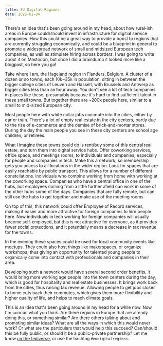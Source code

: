 ```yaml
---
title: EU Digital Regions
date: 2025-02-04
---
```


There's an idea that's been going around in my head, about how rural-ish areas in Europe could/should invest in infrastructure for digitial service companies. How this could be a great way to provide a boost to regions that are currently struggling economically, and could be a blueprint in general to promote a widespread network of small and midsized European tech companies, as well as stimulate hiring across borders. I was going to write about it on Mastodon, but once I did a braindump it looked more like a blogpost, so here you go!

Take where I am, the Hageland region in Flanders, Belgium. A cluster of a dozen or so towns, each 10k~35k in population, sitting in between the bigger college cities of Leuven and Hasselt, with Brussels and Antwerp as bigger cities less than an hour away. You don't see a lot of tech companies in places like these, presumably because it's hard to find sufficient talent in these small towns. But together there are ~200k people here, similar to a small to mid-sized European city.

Most people here with white collar jobs commute into the cities, either by car or train. There's a lot of empty real estate in the city centers, partly due to the rise of e-commerce and the demise of brick-and-mortar stores. During the day the main people you see in these city centers are school age children, or retirees.

What I imagine these towns could do is rent/buy some of this central real estate, and turn them into digital service hubs. Offer coworking services, office space, and meetings rooms, to individuals and companies, especially for people and companies in tech. Make this a network, so membership gets you access to all locations in the wider region. Look for spaces that are easily reachable by public transport. This allows for a number of different constellations. Individuals who combine working from home with working at the coworking space. Companies who have a central office in one of the hubs, but employees coming from a little further afield can work in some of the other hubs some of the days. Companies that are fully remote, but can still use the hubs to get together and make use of the meeting rooms.

On top of this, this network could offer Employee of Record services, making it easier and more attractive for foreign companies to hire people here. Now individuals in tech working for foreign companies will usually become self-employed, but this is not attractive for everyone, as it provides fewer social protections, and it potentially means a decrease in tax revenue for the towns.

In the evening these spaces could be used for local community events like meetups. They could also host things like makerspaces, or organize workshops, thus giving an opportunity for talented young people to organically come into contact with professionals and companies in their area.

Developing such a network would have several second order benefits. It would bring more working age people into the town centers during the day, which is good for hospitality and real estate businesses. It brings work back from the cities, thus raising tax revenue. Allowing people to get jobs closer to home cuts back their commutes, which gives them more flexibility and higher quality of life, and helps to reach climate goals.

This is an idea that's been going around in my head for a while now. Now I'm curious what you think. Are there regions in Europe that are already doing this, or something similar? Are there others talking about and promoting similar ideas? What are all the ways in which this would never work? Or what are the particulars that would help this succeed? Can/should this be fully public, or should it be a public-private partnership? Let me know [on the fediverse](https://toot.cat/@plexus), or use the hashtag `#eudigitalregions`.
